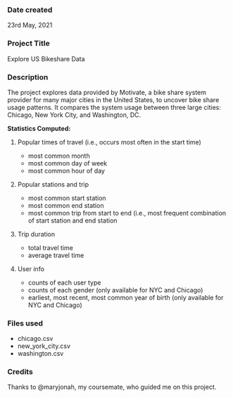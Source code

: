
### Date created
23rd May, 2021

### Project Title
Explore US Bikeshare Data

### Description
The project explores data provided by Motivate, a bike share system provider for many major cities in the United States,
to uncover bike share usage patterns. It compares the system usage between three large cities: Chicago, New York City, and Washington, DC.

**Statistics Computed:**

1. Popular times of travel (i.e., occurs most often in the start time)
	* most common month
	* most common day of week
	* most common hour of day

2. Popular stations and trip
	* most common start station
	* most common end station
	* most common trip from start to end (i.e., most frequent combination of start station and end station

3. Trip duration
	* total travel time
	* average travel time

4. User info
	* counts of each user type
	* counts of each gender (only available for NYC and Chicago)
	* earliest, most recent, most common year of birth (only available for NYC and Chicago)


### Files used
* chicago.csv
* new_york_city.csv
* washington.csv

### Credits
Thanks to @maryjonah, my coursemate, who guided me on this project.

